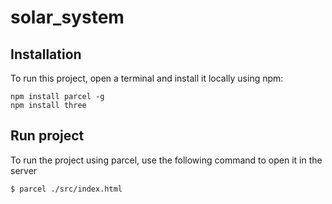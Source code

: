 # solar_system
## Installation
To run this project, open a terminal and install it locally using npm:
```
npm install parcel -g   
npm install three  
```
## Run project
To run the project using parcel, use the following command to open it in the server

```
$ parcel ./src/index.html
```
